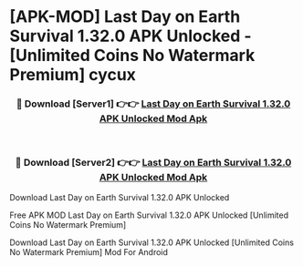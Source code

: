 # [APK-MOD] Last Day on Earth  Survival 1.32.0 APK Unlocked - [Unlimited Coins No Watermark Premium] cycux



<div align="center">
<h3>🔴 Download [Server1] 👉👉 <a href="https://momento.my/?title=Last_Day_on_Earth__Survival_1.32.0_APK_Unlocked">Last Day on Earth  Survival 1.32.0 APK Unlocked Mod Apk</a></h3><br>

<h3>🔴 Download [Server2] 👉👉 <a href="https://momento.my/?title=Last_Day_on_Earth__Survival_1.32.0_APK_Unlocked">Last Day on Earth  Survival 1.32.0 APK Unlocked Mod Apk</a></h3>
</div>



Download Last Day on Earth  Survival 1.32.0 APK Unlocked 

Free APK MOD Last Day on Earth  Survival 1.32.0 APK Unlocked [Unlimited Coins No Watermark Premium]

Download Last Day on Earth  Survival 1.32.0 APK Unlocked [Unlimited Coins No Watermark Premium] Mod For Android
